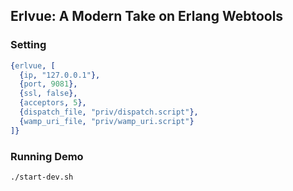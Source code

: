 ## Erlvue: A Modern Take on Erlang Webtools

### Setting

```erlang
{erlvue, [
  {ip, "127.0.0.1"},
  {port, 9081},
  {ssl, false},
  {acceptors, 5},
  {dispatch_file, "priv/dispatch.script"},
  {wamp_uri_file, "priv/wamp_uri.script"}
]}
```

### Running Demo

```bash
./start-dev.sh
```
